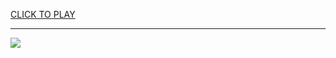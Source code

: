 
<a href="https://premium76.site?title=unblocked_games_bloons_tower&ref=13M">CLICK TO PLAY</a></h3>
<hr>

<a href="https://premium76.site?title=unblocked_games_bloons_tower&ref=13M"><img src="https://clearcache.store/games.png"></a>


